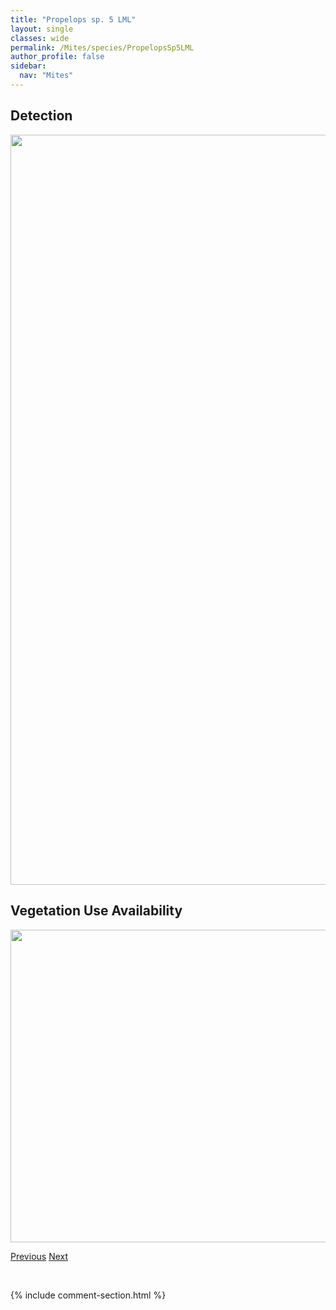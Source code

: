 ```yaml
---
title: "Propelops sp. 5 LML"
layout: single
classes: wide
permalink: /Mites/species/PropelopsSp5LML
author_profile: false
sidebar:
  nav: "Mites"
---
```


<h2>Detection</h2>

<a href="https://drive.google.com/uc?export=view&id=17TfA5Wg0ktLlE6iwhqFxbPuxIjobjaw9">
<img src="https://drive.google.com/uc?export=view&id=17TfA5Wg0ktLlE6iwhqFxbPuxIjobjaw9" height = "1200" width = "800">
</a>


<h2>Vegetation Use Availability</h2>

<a href="https://drive.google.com/uc?export=view&id=1X93R-_au0UBIJJ26aUGpesTzsAWTzMT6">
<img src="https://drive.google.com/uc?export=view&id=1X93R-_au0UBIJJ26aUGpesTzsAWTzMT6" height = "500" width = "1000">
</a>


<a href="/DevelopmentWebsite/Mites/species/PropelopsSp4LML" class="pagination--pager" title="Propelops sp. 4 LML">Previous</a> <a href="/DevelopmentWebsite/Mites/species/ProtoribatesHaughlandae" class="pagination--pager" title="Protoribates haughlandae">Next</a>

<p>&nbsp;</p>

{% include comment-section.html %}

